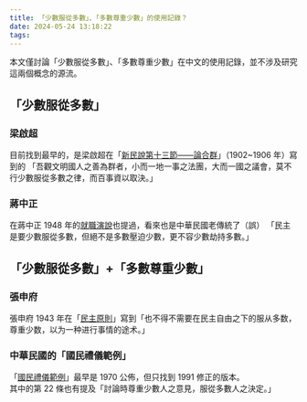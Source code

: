 ```yaml
---
title: 「少數服從多數」、「多數尊重少數」的使用記錄？
date: 2024-05-24 13:18:22
tags:
---
```


本文僅討論「少數服從多數」、「多數尊重少數」在中文的使用記錄，並不涉及研究這兩個概念的源流。

## 「少數服從多數」

### 梁啟超

目前找到最早的，是梁啟超在「[新民說第十三節——論合群](https://zh.wikisource.org/wiki/%E6%96%B0%E6%B0%91%E8%AA%AA/%E7%AC%AC%E5%8D%81%E4%B8%89%E7%AF%80)」（1902~1906 年）寫到的
「吾觀文明國人之善為群者，小而一地一事之法團，大而一國之議會，莫不行少數服從多數之律，而百事資以取決。」

### 蔣中正

在蔣中正 1948 年的[就職演說](https://zh.wikisource.org/zh-hant/%E4%B8%AD%E8%8F%AF%E6%B0%91%E5%9C%8B%E7%AC%AC%E4%B8%80%E4%BB%BB%E7%B8%BD%E7%B5%B1%E5%B0%B1%E8%81%B7%E6%BC%94%E8%AA%AA)也提過，看來也是中華民國老傳統了（誤）
「民主是要少數服從多數，但絕不是多數壓迫少數，更不容少數劫持多數。」

## 「少數服從多數」+「多數尊重少數」

### 張申府

張申府 1943 年在「[民主原則](https://chinadigitaltimes.net/chinese/408503.html)」寫到「也不得不需要在民主自由之下的服从多数，尊重少数，以为一种进行事情的途术。」

### 中華民國的「國民禮儀範例」

「[國民禮儀範例](https://www.laws.taipei.gov.tw/Law/LawSearch/LawArticleContent?sysNumber=A040040031002500&realID=%E8%A1%8C%E6%94%BF04-03-00-025&fbclid=IwZXh0bgNhZW0CMTAAAR1jaRbXpgmqGjBrqyV67Gr5QMleYv-DfZ9o7HjmRjKKfUhCXrD5um2lXqM_aem_AULAvnSjjums8bBtYC4pjEzTU5XYQaazI3N6LpZAWnfwt9gbocf5o6c0h4XtvHlhcBw5pFqDi7gCEy5SwJapMGB8)」最早是 1970 公佈，但只找到 1991 修正的版本。\
其中的第 22 條也有提及「討論時尊重少數人之意見，服從多數人之決定。」
